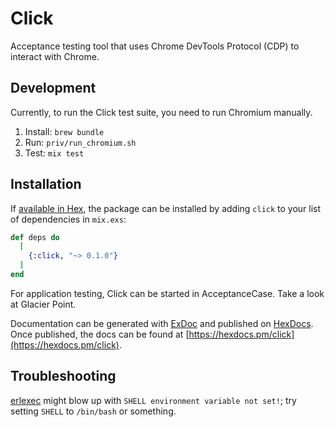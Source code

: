 # Click

Acceptance testing tool that uses Chrome DevTools Protocol (CDP) to interact with Chrome.

## Development

Currently, to run the Click test suite, you need to run Chromium manually.  

1. Install: `brew bundle`
2. Run: `priv/run_chromium.sh`
3. Test: `mix test`


## Installation

If [available in Hex](https://hex.pm/docs/publish), the package can be installed
by adding `click` to your list of dependencies in `mix.exs`:

```elixir
def deps do
  [
    {:click, "~> 0.1.0"}
  ]
end
```

For application testing, Click can be started in AcceptanceCase. Take a look at Glacier Point.

Documentation can be generated with [ExDoc](https://github.com/elixir-lang/ex_doc)
and published on [HexDocs](https://hexdocs.pm). Once published, the docs can
be found at [https://hexdocs.pm/click](https://hexdocs.pm/click).


## Troubleshooting

[erlexec](https://github.com/saleyn/erlexec/blob/11a168d2c1eef7b7882a06d52b0c0c4aa63fb05b/c_src/exec.cpp#L501) might blow up with `SHELL environment variable not set!`; try setting `SHELL` to `/bin/bash` or something.